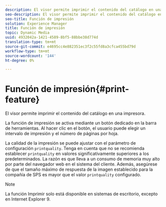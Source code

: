 ```yaml
---
description: El visor permite imprimir el contenido del catálogo en una impresora.
seo-description: El visor permite imprimir el contenido del catálogo en una impresora.
seo-title: Función de impresión
solution: Experience Manager
title: Función de impresión
topic: Dynamic Media
uuid: 4932042a-1421-4589-8bf5-88bbe38d774d
translation-type: tm+mt
source-git-commit: e4695cc4e882351ec3f2c55fd8a3cfca455bd79d
workflow-type: tm+mt
source-wordcount: '144'
ht-degree: 0%

---
```



# Función de impresión{#print-feature}

El visor permite imprimir el contenido del catálogo en una impresora.

La función de impresión se activa mediante un botón dedicado en la barra de herramientas. Al hacer clic en el botón, el usuario puede elegir un intervalo de impresión y el número de páginas por hoja.

La calidad de la impresión se puede ajustar con el parámetro de configuración `printquality`. Tenga en cuenta que no se recomienda establecer `printquality` en valores significativamente superiores a los predeterminados. La razón es que lleva a un consumo de memoria muy alto por parte del navegador web en el sistema del cliente. Además, asegúrese de que el tamaño máximo de respuesta de la imagen establecido para la compañía de SPS es mayor que el valor `printquality` configurado.

>[!NOTE]
>
>La función Imprimir solo está disponible en sistemas de escritorio, excepto en Internet Explorer 9.

